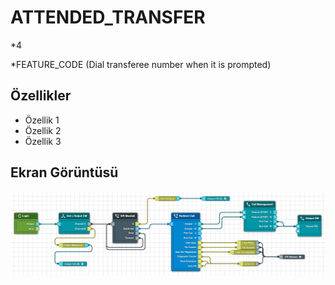 # ATTENDED_TRANSFER

*4

*FEATURE_CODE (Dial transferee number when it is prompted)

## Özellikler

- Özellik 1
- Özellik 2
- Özellik 3

## Ekran Görüntüsü

![ATTENDED_TRANSFER](ATTENDED_TRANSFER.png)
